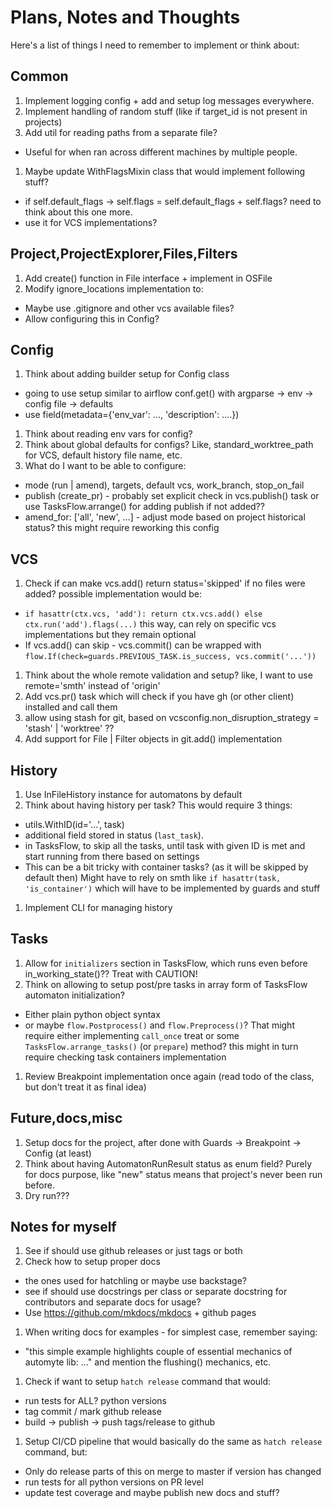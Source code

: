 # Plans, Notes and Thoughts

Here's a list of things I need to remember to implement or think about:

## Common

1. Implement logging config + add and setup log messages everywhere.
1. Implement handling of random stuff (like if target_id is not present in projects)
1. Add util for reading paths from a separate file?
  * Useful for when ran across different machines by multiple people.
1. Maybe update WithFlagsMixin class that would implement following stuff?
  * if self.default_flags -> self.flags = self.default_flags + self.flags? need to think about this one more.
  * use it for VCS implementations?

## Project,ProjectExplorer,Files,Filters

1. Add create() function in File interface + implement in OSFile
1. Modify ignore_locations implementation to:
  * Maybe use .gitignore and other vcs available files?
  * Allow configuring this in Config?

## Config

1. Think about adding builder setup for Config class
  * going to use setup similar to airflow conf.get() with argparse -> env -> config file -> defaults
  * use field(metadata={'env_var': ..., 'description': ....})
1. Think about reading env vars for config?
1. Think about global defaults for configs? Like, standard_worktree_path for VCS, default history file name, etc.
1. What do I want to be able to configure:
  * mode (run | amend), targets, default vcs, work_branch, stop_on_fail
  * publish (create_pr) - probably set explicit check in vcs.publish() task or use TasksFlow.arrange() for adding publish if not added??
  * amend_for: ['all', 'new', ...] - adjust mode based on project historical status? this might require reworking this config


## VCS

1. Check if can make vcs.add() return status='skipped' if no files were added? possible implementation would be:
  * `if hasattr(ctx.vcs, 'add'): return ctx.vcs.add() else ctx.run('add').flags(...)`
    this way, can rely on specific vcs implementations but they remain optional
  * If vcs.add() can skip - vcs.commit() can be wrapped with
    `flow.If(check=guards.PREVIOUS_TASK.is_success, vcs.commit('...'))`
1. Think about the whole remote validation and setup? like, I want to use remote='smth' instead of 'origin'
1. Add vcs.pr() task which will check if you have gh (or other client) installed and call them
1. allow using stash for git, based on vcsconfig.non_disruption_strategy = 'stash' | 'worktree' ??
1. Add support for File | Filter objects in git.add() implementation

## History

1. Use InFileHistory instance for automatons by default
1. Think about having history per task? This would require 3 things:
  * utils.WithID(id='...', task)
  * additional field stored in status (`last_task`).
  * in TasksFlow, to skip all the tasks, until task with given ID is met and start running from there based on settings
  * This can be a bit tricky with container tasks? (as it will be skipped by default then)
    Might have to rely on smth like `if hasattr(task, 'is_container')` which will have to be implemented by guards and stuff
1. Implement CLI for managing history

## Tasks

1. Allow for `initializers` section in TasksFlow, which runs even before in_working_state()?? Treat with CAUTION!
1. Think on allowing to setup post/pre tasks in array form of TasksFlow automaton initialization?
  * Either plain python object syntax
  * or maybe `flow.Postprocess()` and `flow.Preprocess()`?
    That might require either implementing `call_once` treat or some `TasksFlow.arrange_tasks()` (or `prepare`) method?
    this might in turn require checking task containers implementation
1. Review Breakpoint implementation once again (read todo of the class, but don't treat it as final idea)


## Future,docs,misc

1. Setup docs for the project, after done with Guards -> Breakpoint -> Config (at least)
1. Think about having AutomatonRunResult status as enum field?
    Purely for docs purpose, like "new" status means that project's never been run before.
1. Dry run???

## Notes for myself

1. See if should use github releases or just tags or both
1. Check how to setup proper docs
  * the ones used for hatchling or maybe use backstage?
  * see if should use docstrings per class or separate docstring for contributors and separate docs for usage?
  * Use https://github.com/mkdocs/mkdocs + github pages
1. When writing docs for examples - for simplest case, remember saying:
  * "this simple example highlights couple of essential mechanics of automyte lib: ..."
  and mention the flushing() mechanics, etc.

1. Check if want to setup `hatch release` command that would:
  * run tests for ALL? python versions
  * tag commit / mark github release
  * build -> publish -> push tags/release to github
1. Setup CI/CD pipeline that would basically do the same as `hatch release` command, but:
  * Only do release parts of this on merge to master if version has changed
  * run tests for all python versions on PR level
  * update test coverage and maybe publish new docs and stuff?
